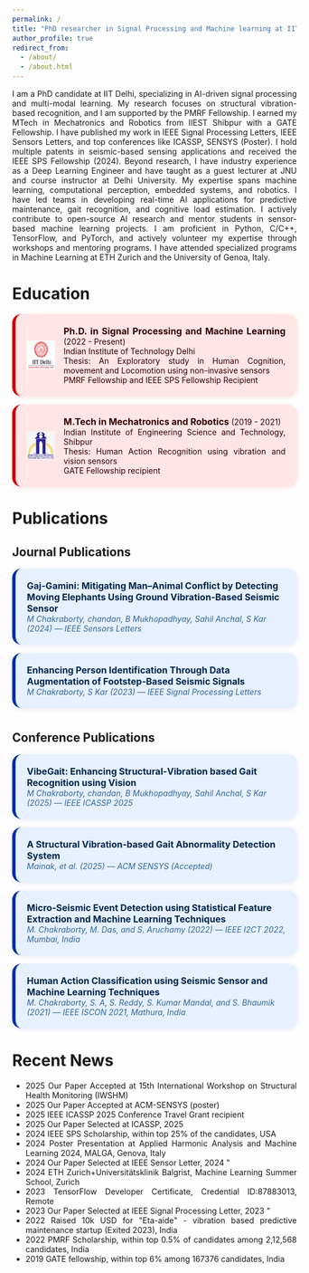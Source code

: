 ```yaml
---
permalink: /
title: "PhD researcher in Signal Processing and Machine learning at IIT Delhi 🤖 "
author_profile: true
redirect_from: 
  - /about/
  - /about.html
---
```


<script src="/assets/js/clippy.js"></script>

<div style="text-align: justify;"> <p> I am a PhD candidate at IIT Delhi, specializing in AI-driven signal processing and multi-modal learning. My research focuses on structural vibration-based recognition, and I am supported by the PMRF Fellowship. I earned my MTech in Mechatronics and Robotics from IIEST Shibpur with a GATE Fellowship. I have published my work in IEEE Signal Processing Letters, IEEE Sensors Letters, and top conferences like ICASSP, SENSYS (Poster). I hold multiple patents in seismic-based sensing applications and received the IEEE SPS Fellowship (2024). Beyond research, I have industry experience as a Deep Learning Engineer and have taught as a guest lecturer at JNU and course instructor at Delhi University. My expertise spans machine learning, computational perception, embedded systems, and robotics. I have led teams in developing real-time AI applications for predictive maintenance, gait recognition, and cognitive load estimation. I actively contribute to open-source AI research and mentor students in sensor-based machine learning projects. I am proficient in Python, C/C++, TensorFlow, and PyTorch, and actively volunteer my expertise through workshops and mentoring programs. I have attended specialized programs in Machine Learning at ETH Zurich and the University of Genoa, Italy. </p>

<style>
  .edu-block {
    display: flex;
    align-items: center;
    padding: 20px;
    margin: 15px 0;
    background-color: #ffe5e5;
    border-left: 6px solid #cc0000;
    box-shadow: 0 2px 8px rgba(204, 0, 0, 0.1);
    border-radius: 16px;
    color: #330000;
  }

  .edu-block img {
    width: 50px;
    height: 50px;
    margin-right: 15px;
    flex-shrink: 0;
  }

  .edu-block strong {
    font-size: 16px;
  }

  .edu-block-container {
    list-style: none;
    padding-left: 0;
  }

  .pub-section {
    margin-bottom: 40px;
  }

  .pub-block {
    display: block;
    text-align: left;
    padding: 20px;
    margin: 15px 0;
    background-color: #e6f0ff;
    border-left: 6px solid #0033A0;
    box-shadow: 0 2px 8px rgba(0, 51, 160, 0.1);
    text-decoration: none;
    color: #00264d;
    transition: 0.3s ease;
    border-radius: 16px;
  }

  .pub-block:hover {
    background-color: #d0e4ff;
  }

  .pub-title {
    font-weight: bold;
    font-size: 16px;
  }

  .pub-meta {
    font-style: italic;
    font-size: 14px;
    color: #336699;
  }
</style>

<h1>Education</h1>

<ul class="edu-block-container">
  <li>
    <div class="edu-block">
      <img src="/assets/iitd_logo.png" alt="IIT Delhi Logo">
      <div>
        <strong>Ph.D. in Signal Processing and Machine Learning</strong> (2022 - Present)<br>
        <a href="https://home.iitd.ac.in/" target="_blank" style="color: inherit; text-decoration: none;">Indian Institute of Technology Delhi</a><br>
        Thesis: An Exploratory study in Human Cognition, movement and Locomotion using non-invasive sensors<br>
        PMRF Fellowship and IEEE SPS Fellowship Recipient
      </div>
    </div>
  </li>

  <li>
    <div class="edu-block">
      <img src="/assets/iiest_logo.png" alt="IIEST Logo">
      <div>
        <strong>M.Tech in Mechatronics and Robotics</strong> (2019 - 2021)<br>
        <a href="https://www.iiests.ac.in/" target="_blank" style="color: inherit; text-decoration: none;">Indian Institute of Engineering Science and Technology, Shibpur</a><br>
        Thesis: Human Action Recognition using vibration and vision sensors<br>
        GATE Fellowship recipient
      </div>
    </div>
  </li>
</ul>

<h1>Publications</h1>

<div class="pub-section">
  <h2>Journal Publications</h2>

  <a class="pub-block" href="https://ieeexplore.ieee.org/document/10634750" target="_blank">
    <div class="pub-title">Gaj-Gamini: Mitigating Man–Animal Conflict by Detecting Moving Elephants Using Ground Vibration‑Based Seismic Sensor</div>
    <div class="pub-meta">M Chakraborty, chandan, B Mukhopadhyay, Sahil Anchal, S Kar (2024) — <em>IEEE Sensors Letters</em></div>
  </a>

  <a class="pub-block" href="https://ieeexplore.ieee.org/document/10314463" target="_blank">
    <div class="pub-title">Enhancing Person Identification Through Data Augmentation of Footstep‑Based Seismic Signals</div>
    <div class="pub-meta">M Chakraborty, S Kar (2023) — <em>IEEE Signal Processing Letters</em></div>
  </a>
</div>

<div class="pub-section">
  <h2>Conference Publications</h2>

  <a class="pub-block" href="https://ieeexplore.ieee.org/stamp/stamp.jsp?arnumber=10888251" target="_blank">
    <div class="pub-title">VibeGait: Enhancing Structural‑Vibration based Gait Recognition using Vision</div>
    <div class="pub-meta">M Chakraborty, chandan, B Mukhopadhyay, Sahil Anchal, S Kar (2025) — <em>IEEE ICASSP 2025</em></div>
  </a>

  <div class="pub-block">
    <div class="pub-title">A Structural Vibration‑based Gait Abnormality Detection System</div>
    <div class="pub-meta">Mainak, et al. (2025) — <em>ACM SENSYS</em> (Accepted)</div>
  </div>

  <a class="pub-block" href="https://ieeexplore.ieee.org/document/9824819" target="_blank">
    <div class="pub-title">Micro‑Seismic Event Detection using Statistical Feature Extraction and Machine Learning Techniques</div>
    <div class="pub-meta">M. Chakraborty, M. Das, and S. Aruchamy (2022) — <em>IEEE I2CT 2022, Mumbai, India</em></div>
  </a>

  <a class="pub-block" href="https://ieeexplore.ieee.org/document/9702317" target="_blank">
    <div class="pub-title">Human Action Classification using Seismic Sensor and Machine Learning Techniques</div>
    <div class="pub-meta">M. Chakraborty, S. A, S. Reddy, S. Kumar Mandal, and S. Bhaumik (2021) — <em>IEEE ISCON 2021, Mathura, India</em></div>
  </a>
</div>

<h1>Recent News</h1>
<ul>
  <li>2025 Our Paper Accepted at 15th International Workshop on Structural Health Monitoring (IWSHM)</li>
  <li>2025 Our Paper Accepted at ACM-SENSYS (poster)</li> 
  <!-- <li>2025 Selected as IEEE-SPS Delhi Chapter Student Head</li> -->
  <li>2025 IEEE ICASSP 2025 Conference Travel Grant recipient</li>
  <li>2025 Our Paper Selected at ICASSP, 2025</li>
  <li>2024 IEEE SPS Scholarship, within top 25% of the candidates, USA</li>
  <li>2024 Poster Presentation at Applied Harmonic Analysis and Machine Learning 2024, MALGA, Genova, Italy</li>
  <li>2024 Our Paper Selected at IEEE Sensor Letter, 2024 "</li>
  <li>2024 ETH Zurich+Universitätsklinik Balgrist, Machine Learning Summer School, Zurich</li>
  <li>2023 TensorFlow Developer Certificate, Credential ID:87883013, Remote</li>
  <li>2023 Our Paper Selected at IEEE Signal Processing Letter, 2023 "</li>
  <li>2022 Raised 10k USD for "Eta-aide" - vibration based predictive maintenance startup (Exited 2023), India</li>
  <li>2022 PMRF Scholarship, within top 0.5% of candidates among 2,12,568 candidates, India</li>
  <li>2019 GATE fellowship, within top 6% among 167376 candidates, India</li>
</ul>

